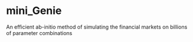 # mini_Genie
An efficient ab-initio method of simulating the financial markets on billions of parameter combinations
